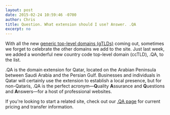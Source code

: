 ```yaml
---
layout: post
date: 2015-02-24 10:59:46 -0700
author: Chris
title: Question. What extension should I use? Answer. .QA
excerpt: no
---
```


With all the new [generic top-level domains (gTLDs)](https://iwantmyname.com/domains/new-gtld-domain-extensions) coming out, sometimes we forget to celebrate the other domains we add to the site. Just last week, we added a wonderful new country code top-level domain (ccTLD), .QA, to the list. 

.QA is the domain extension for Qatar, located on the Arabian Peninsula between Saudi Arabia and the Persian Gulf. Businesses and individuals in Qatar will certainly use the extension to establish a local presence, but for non-Qataris, .QA is the perfect acronym—**Q**uality **A**ssurance and **Q**uestions and **A**nswers—for a host of professional websites. 

If you're looking to start a related site, check out our [.QA page](https://iwantmyname.com/domains/qa-qatari-domain-name-registration-for-qatar) for current pricing and transfer information.





